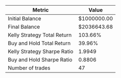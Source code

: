 | Metric | Value |
| --- | --- |
| Initial Balance | $1000000.00 |
| Final Balance | $2036643.68 |
| Kelly Strategy Total Return | 103.66% |
| Buy and Hold Total Return | 39.96% |
| Kelly Strategy Sharpe Ratio | 1.9949 |
| Buy and Hold Sharpe Ratio | 0.8806 |
| Number of trades | 47 |
